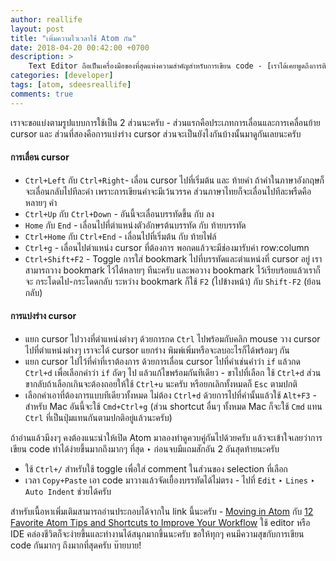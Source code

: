 ```yaml
---
author: reallife
layout: post
title: "เพิ่มความไวเวลาใช้ Atom กัน"
date: 2018-04-20 00:42:00 +0700
description: >
    Text Editor ถือเป็นเครื่องมือของที่สุดแห่งความสำคัญสำหรับการเขียน code - [เราได้เคยพูดถึงการติดตั้ง Atom กันไปแล้ว](https://www.sdee.co/developer/2018/02/27/atom-on-mac-os/) ‣ ในวันนี้จะพามาดูการใช้ Keyboard Shortcut ต่างๆ ที่ช่วยให้การทำงานไวขึ้นครับ
categories: [developer]
tags: [atom, sdeesreallife]
comments: true
---
```

เราจะขอแบ่งตามรูปแบบการใช้เป็น 2 ส่วนนะครับ - ส่วนแรกคือประเภทการเลื่อนและการเคลื่อนย้าย cursor และ ส่วนที่สองคือการแบ่งร่าง cursor ส่วนจะเป็นยังไงกันบ้างนั้นมาดูกันเลยนะครับ

#### การเลื่อน cursor

- `Ctrl+Left` กับ `Ctrl+Right`- เลื่อน cursor ไปที่เริ่มต้น และ ท้ายคำ ถ้าคำในภาษาอังกฤษก็จะเลื่อนกลับไปทีละคำ เพราะการเขียนคำจะมีเว้นวรรค ส่วนภาษาไทยก็จะเลื่อนไปทีละพรืดคือหลายๆ คำ
- `Ctrl+Up` กับ `Ctrl+Down` - อันนี้จะเลื่อนบรรทัดขึ้น กับ ลง
- `Home` กับ `End` - เลื่อนไปที่ตำแหน่งตัวอักษรต้นบรรทัด กับ ท้ายบรรทัด
- `Ctrl+Home` กับ `Ctrl+End` - เลื่อนไปที่เริ่มต้น กับ ท้ายไฟล์
- `Ctrl+g` - เลื่อนไปตำแหน่ง cursor ที่ต้องการ พอกดแล้วจะมีช่องมารับค่า row:column
- `Ctrl+Shift+F2` - Toggle การใส่ bookmark ไปที่บรรทัดและตำแหน่งที่ cursor อยู่ เราสามารถวาง bookmark ไว้ได้หลายๆ ทีนะครับ และพอวาง bookmark ไว้เรียบร้อยแล้วเราก็จะ กระโดดไป-กระโดดกลับ ระหว่าง bookmark ก็ใช้ `F2` (ไปข้างหน้า) กับ `Shift-F2` (ย้อนกลับ)

#### การแบ่งร่าง cursor
- แยก cursor ไปวางที่ตำแหน่งต่างๆ ด้วยการกด `Ctrl` ไปพร้อมกับคลิก mouse วาง cursor ไปที่ตำแหน่งต่างๆ เราจะได้ cursor แยกร่าง พิมพ์เพิ่มหรือจะลบอะไรก็ได้พร้อมๆ กัน
- แยก cursor ไปไว้ที่คำที่เราต้องการ ด้วยการเลื่อน cursor ไปที่คำเช่นคำว่า `if` แล้วกด `Ctrl+d` เพื่อเลือกคำว่า `if` ถัดๆ ไป แล้วแก้ไขพร้อมกันทีเดียว - ขาไปที่เลือก ใช้ `Ctrl+d` ส่วนขากลับถ้าเลือกเกินจะต้องถอยให้ใช้ `Ctrl+u` นะครับ หรือยกเลิกทั้งหมดก็ `Esc` ตามปกติ
- เลือกคำเอาที่ต้องการแบบทีเดียวทั้งหมด ไม่ต้อง `Ctrl+d` ด้วยการไปที่คำนั้นแล้วใช้ `Alt+F3` - สำหรับ Mac อันนี้จะใช้ `Cmd+Ctrl+g` (ส่วน shortcut อื่นๆ ทั้งหมด Mac ก็จะใช้ `Cmd` แทน `Ctrl` ที่เป็นปุ่มแทนกันตามปกติอยู่แล้วนะครับ)

ถ้าอ่านแล้วมีงงๆ คงต้องแนะนำให้เปิด Atom มาลองทำดูควบคู่กันไปด้วยครับ แล้วจะเข้าใจเลยว่าการเขียน code ทำได้ง่ายขึ้นมากถึงมากๆ ที่สุด ‣ ก่อนจบมีแถมสักอัน 2 อันสุดท้ายนะครับ
- ใช้ `Ctrl+/` สำหรับใช้ toggle เพื่อใส่ comment ในส่วนของ selection ที่เลือก
- เวลา `Copy+Paste` เอา code มาวางแล้วจัดเยื้องบรรทัดได้ไม่ตรง - ไปที่ `Edit` ‣ `Lines` ‣ `Auto Indent` ช่วยได้ครับ

สำหรับเนื้อหาเพิ่มเติมสามารถอ่านประกอบได้จากใน link นี้นะครับ - [Moving in Atom](https://flight-manual.atom.io/using-atom/sections/moving-in-atom/) กับ [12 Favorite Atom Tips and Shortcuts to Improve Your Workflow](https://www.sitepoint.com/12-favorite-atom-tips-and-shortcuts-to-improve-your-workflow/) ใช้ editor หรือ IDE คล่องชีวิตก็จะง่ายขึ้นและทำงานได้สนุกมากขึ้นนะครับ ขอให้ทุกๆ คนมีความสุขกับการเขียน code กันมากๆ ถึงมากที่สุดครับ บ๊ายบาย!
